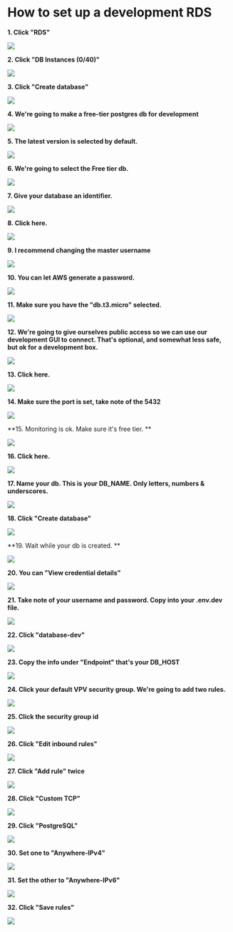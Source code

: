 # How to set up a development RDS


**1. Click "RDS"**

![](https://ajeuwbhvhr.cloudimg.io/colony-recorder.s3.amazonaws.com/files/2023-06-18/d8cc6f58-71ec-4b27-b8d8-8125912b5c95/user_cropped_screenshot.jpeg?tl_px=1,8&br_px=747,428&force_format=png&width=560&wat_scale=50&wat=1&wat_opacity=0.7&wat_gravity=northwest&wat_url=https://colony-recorder.s3.us-west-1.amazonaws.com/images/watermarks/FB923C_standard.png&wat_pad=262,139)

**2. Click "DB Instances (0/40)"**

![](https://ajeuwbhvhr.cloudimg.io/colony-recorder.s3.amazonaws.com/files/2023-06-18/8a5fa0fc-1712-43f1-b1de-51eb9389ec94/user_cropped_screenshot.jpeg?tl_px=27,184&br_px=773,604&force_format=png&width=560&wat_scale=50&wat=1&wat_opacity=0.7&wat_gravity=northwest&wat_url=https://colony-recorder.s3.us-west-1.amazonaws.com/images/watermarks/FB923C_standard.png&wat_pad=262,139)

**3. Click "Create database"**

![](https://ajeuwbhvhr.cloudimg.io/colony-recorder.s3.amazonaws.com/files/2023-06-18/262af893-00e3-406d-8de5-8f5256774055/user_cropped_screenshot.jpeg?tl_px=1065,48&br_px=1811,468&force_format=png&width=560&wat_scale=50&wat=1&wat_opacity=0.7&wat_gravity=northwest&wat_url=https://colony-recorder.s3.us-west-1.amazonaws.com/images/watermarks/FB923C_standard.png&wat_pad=430,139)

**4. We're going to make a free-tier postgres db for development**

![](https://ajeuwbhvhr.cloudimg.io/colony-recorder.s3.amazonaws.com/files/2023-06-18/1edc5ffd-995c-421a-b8a1-b6b64c12078f/user_cropped_screenshot.jpeg?tl_px=100,342&br_px=846,762&force_format=png&width=560&wat_scale=50&wat=1&wat_opacity=0.7&wat_gravity=northwest&wat_url=https://colony-recorder.s3.us-west-1.amazonaws.com/images/watermarks/FB923C_standard.png&wat_pad=262,139)

**5. The latest version is selected by default.**

![](https://ajeuwbhvhr.cloudimg.io/colony-recorder.s3.amazonaws.com/files/2023-06-18/5e97edce-78f3-4dde-9e7e-9f3eb3646f89/user_cropped_screenshot.jpeg?tl_px=0,260&br_px=746,680&force_format=png&width=560&wat_scale=50&wat=1&wat_opacity=0.7&wat_gravity=northwest&wat_url=https://colony-recorder.s3.us-west-1.amazonaws.com/images/watermarks/FB923C_standard.png&wat_pad=227,139)

**6. We're going to select the Free tier db.**

![](https://ajeuwbhvhr.cloudimg.io/colony-recorder.s3.amazonaws.com/files/2023-06-18/797cb8e1-c0f8-49e8-99bf-5e5ab93eb4c9/user_cropped_screenshot.jpeg?tl_px=378,303&br_px=1124,723&force_format=png&width=560&wat_scale=50&wat=1&wat_opacity=0.7&wat_gravity=northwest&wat_url=https://colony-recorder.s3.us-west-1.amazonaws.com/images/watermarks/FB923C_standard.png&wat_pad=262,139)

**7. Give your database an identifier.**

![](https://ajeuwbhvhr.cloudimg.io/colony-recorder.s3.amazonaws.com/files/2023-06-18/d694c399-902b-471e-9388-e310f9422695/user_cropped_screenshot.jpeg?tl_px=113,219&br_px=859,639&force_format=png&width=560&wat_scale=50&wat=1&wat_opacity=0.7&wat_gravity=northwest&wat_url=https://colony-recorder.s3.us-west-1.amazonaws.com/images/watermarks/FB923C_standard.png&wat_pad=262,139)

**8. Click here.**

![](https://ajeuwbhvhr.cloudimg.io/colony-recorder.s3.amazonaws.com/files/2023-06-18/344a7354-5dc4-4850-bba9-eb89c826d80b/ascreenshot.jpeg?tl_px=0,217&br_px=746,637&force_format=png&width=560&wat_scale=50&wat=1&wat_opacity=0.7&wat_gravity=northwest&wat_url=https://colony-recorder.s3.us-west-1.amazonaws.com/images/watermarks/FB923C_standard.png&wat_pad=65,139)

**9. I recommend changing the master username**

![](https://ajeuwbhvhr.cloudimg.io/colony-recorder.s3.amazonaws.com/files/2023-06-18/b4e04d65-4e6e-4560-90fd-b73b5b7a0be4/user_cropped_screenshot.jpeg?tl_px=0,199&br_px=746,619&force_format=png&width=560&wat_scale=50&wat=1&wat_opacity=0.7&wat_gravity=northwest&wat_url=https://colony-recorder.s3.us-west-1.amazonaws.com/images/watermarks/FB923C_standard.png&wat_pad=164,139)

**10. You can let AWS generate a password.**

![](https://ajeuwbhvhr.cloudimg.io/colony-recorder.s3.amazonaws.com/files/2023-06-18/6ab60752-ed02-4651-a6cf-b1484fb12384/user_cropped_screenshot.jpeg?tl_px=0,440&br_px=746,860&force_format=png&width=560&wat_scale=50&wat=1&wat_opacity=0.7&wat_gravity=northwest&wat_url=https://colony-recorder.s3.us-west-1.amazonaws.com/images/watermarks/FB923C_standard.png&wat_pad=62,139)

**11. Make sure you have the "db.t3.micro" selected.**

![](https://ajeuwbhvhr.cloudimg.io/colony-recorder.s3.amazonaws.com/files/2023-06-18/85a7b6fc-4999-4c59-949a-99763c1202bb/user_cropped_screenshot.jpeg?tl_px=0,456&br_px=746,876&force_format=png&width=560&wat_scale=50&wat=1&wat_opacity=0.7&wat_gravity=northwest&wat_url=https://colony-recorder.s3.us-west-1.amazonaws.com/images/watermarks/FB923C_standard.png&wat_pad=191,139)

**12. We're going to give ourselves public access so we can use our development GUI to connect. That's optional, and somewhat less safe, but ok for a development box.**

![](https://ajeuwbhvhr.cloudimg.io/colony-recorder.s3.amazonaws.com/files/2023-06-18/4e2d410e-fe37-41fd-8467-1f91bf1c28e6/user_cropped_screenshot.jpeg?tl_px=0,294&br_px=746,714&force_format=png&width=560&wat_scale=50&wat=1&wat_opacity=0.7&wat_gravity=northwest&wat_url=https://colony-recorder.s3.us-west-1.amazonaws.com/images/watermarks/FB923C_standard.png&wat_pad=63,139)

**13. Click here.**

![](https://ajeuwbhvhr.cloudimg.io/colony-recorder.s3.amazonaws.com/files/2023-06-18/9597a2f6-b61a-4667-b048-5af9b9010d83/user_cropped_screenshot.jpeg?tl_px=0,549&br_px=746,969&force_format=png&width=560&wat_scale=50&wat=1&wat_opacity=0.7&wat_gravity=northwest&wat_url=https://colony-recorder.s3.us-west-1.amazonaws.com/images/watermarks/FB923C_standard.png&wat_pad=56,139)

**14. Make sure the port is set, take note of the 5432**

![](https://ajeuwbhvhr.cloudimg.io/colony-recorder.s3.amazonaws.com/files/2023-06-18/0756b944-98ab-4dca-9699-d84a44451834/user_cropped_screenshot.jpeg?tl_px=0,298&br_px=746,718&force_format=png&width=560&wat_scale=50&wat=1&wat_opacity=0.7&wat_gravity=northwest&wat_url=https://colony-recorder.s3.us-west-1.amazonaws.com/images/watermarks/FB923C_standard.png&wat_pad=98,139)

**15. Monitoring is ok. Make sure it's free tier. **

![](https://ajeuwbhvhr.cloudimg.io/colony-recorder.s3.amazonaws.com/files/2023-06-18/7e9810a1-75f3-4f2a-999d-7c106617bcec/user_cropped_screenshot.jpeg?tl_px=0,188&br_px=746,608&force_format=png&width=560&wat_scale=50&wat=1&wat_opacity=0.7&wat_gravity=northwest&wat_url=https://colony-recorder.s3.us-west-1.amazonaws.com/images/watermarks/FB923C_standard.png&wat_pad=168,139)

**16. Click here.**

![](https://ajeuwbhvhr.cloudimg.io/colony-recorder.s3.amazonaws.com/files/2023-06-18/290e4e20-c4b9-481e-acc5-79be0b91de20/user_cropped_screenshot.jpeg?tl_px=0,301&br_px=746,721&force_format=png&width=560&wat_scale=50&wat=1&wat_opacity=0.7&wat_gravity=northwest&wat_url=https://colony-recorder.s3.us-west-1.amazonaws.com/images/watermarks/FB923C_standard.png&wat_pad=59,139)

**17. Name your db. This is your DB_NAME. Only letters, numbers & underscores.**

![](https://ajeuwbhvhr.cloudimg.io/colony-recorder.s3.amazonaws.com/files/2023-06-18/623b6417-0c13-4f17-a795-eb6adced76aa/user_cropped_screenshot.jpeg?tl_px=0,328&br_px=746,748&force_format=png&width=560&wat_scale=50&wat=1&wat_opacity=0.7&wat_gravity=northwest&wat_url=https://colony-recorder.s3.us-west-1.amazonaws.com/images/watermarks/FB923C_standard.png&wat_pad=110,139)

**18. Click "Create database"**

![](https://ajeuwbhvhr.cloudimg.io/colony-recorder.s3.amazonaws.com/files/2023-06-18/81175b31-0d84-4fc3-a4bf-bdc1ca2d09e2/user_cropped_screenshot.jpeg?tl_px=354,662&br_px=1100,1082&force_format=png&width=560&wat_scale=50&wat=1&wat_opacity=0.7&wat_gravity=northwest&wat_url=https://colony-recorder.s3.us-west-1.amazonaws.com/images/watermarks/FB923C_standard.png&wat_pad=262,235)

**19. Wait while your db is created. **

![](https://ajeuwbhvhr.cloudimg.io/colony-recorder.s3.amazonaws.com/files/2023-06-18/740010bb-17c1-48d9-828c-6f6b81284ddb/user_cropped_screenshot.jpeg?tl_px=86,352&br_px=832,772&force_format=png&width=560&wat_scale=50&wat=1&wat_opacity=0.7&wat_gravity=northwest&wat_url=https://colony-recorder.s3.us-west-1.amazonaws.com/images/watermarks/FB923C_standard.png&wat_pad=262,139)

**20. You can "View credential details"**

![](https://ajeuwbhvhr.cloudimg.io/colony-recorder.s3.amazonaws.com/files/2023-06-18/2f25ae3a-c886-4545-8e01-ca914fb2310f/user_cropped_screenshot.jpeg?tl_px=1065,0&br_px=1811,420&force_format=png&width=560&wat_scale=50&wat=1&wat_opacity=0.7&wat_gravity=northwest&wat_url=https://colony-recorder.s3.us-west-1.amazonaws.com/images/watermarks/FB923C_standard.png&wat_pad=394,37)

**21. Take note of your username and password. Copy into your .env.dev file.**

![](https://ajeuwbhvhr.cloudimg.io/colony-recorder.s3.amazonaws.com/files/2023-06-18/72950c9e-5b8c-4aaa-9eef-933cd2a15b05/user_cropped_screenshot.jpeg?tl_px=449,414&br_px=1195,834&force_format=png&width=560&wat_scale=50&wat=1&wat_opacity=0.7&wat_gravity=northwest&wat_url=https://colony-recorder.s3.us-west-1.amazonaws.com/images/watermarks/FB923C_standard.png&wat_pad=262,139)

**22. Click "database-dev"**

![](https://ajeuwbhvhr.cloudimg.io/colony-recorder.s3.amazonaws.com/files/2023-06-18/785c9e6a-e5b2-4f33-a6b5-112b843dbf66/user_cropped_screenshot.jpeg?tl_px=96,192&br_px=842,612&force_format=png&width=560&wat_scale=50&wat=1&wat_opacity=0.7&wat_gravity=northwest&wat_url=https://colony-recorder.s3.us-west-1.amazonaws.com/images/watermarks/FB923C_standard.png&wat_pad=262,139)

**23. Copy the info under "Endpoint" that's your DB_HOST**

![](https://ajeuwbhvhr.cloudimg.io/colony-recorder.s3.amazonaws.com/files/2023-06-18/cc469a25-324f-4d37-b3ee-a9d4aba05b0b/user_cropped_screenshot.jpeg?tl_px=135,424&br_px=881,844&force_format=png&width=560&wat_scale=50&wat=1&wat_opacity=0.7&wat_gravity=northwest&wat_url=https://colony-recorder.s3.us-west-1.amazonaws.com/images/watermarks/FB923C_standard.png&wat_pad=262,139)

**24. Click your default VPV security group. We're going to add two rules.**

![](https://ajeuwbhvhr.cloudimg.io/colony-recorder.s3.amazonaws.com/files/2023-06-18/453b2143-d323-4c12-bf2e-3db9a1f5f76a/user_cropped_screenshot.jpeg?tl_px=821,410&br_px=1567,830&force_format=png&width=560&wat_scale=50&wat=1&wat_opacity=0.7&wat_gravity=northwest&wat_url=https://colony-recorder.s3.us-west-1.amazonaws.com/images/watermarks/FB923C_standard.png&wat_pad=262,139)

**25. Click the security group id**

![](https://ajeuwbhvhr.cloudimg.io/colony-recorder.s3.amazonaws.com/files/2023-06-18/37c27dc1-50ac-4957-8737-ff773ca9de78/user_cropped_screenshot.jpeg?tl_px=165,29&br_px=911,449&force_format=png&width=560&wat_scale=50&wat=1&wat_opacity=0.7&wat_gravity=northwest&wat_url=https://colony-recorder.s3.us-west-1.amazonaws.com/images/watermarks/FB923C_standard.png&wat_pad=262,139)

**26. Click "Edit inbound rules"**

![](https://ajeuwbhvhr.cloudimg.io/colony-recorder.s3.amazonaws.com/files/2023-06-18/e0bb3dc9-99b7-4861-9bd8-298274030f10/user_cropped_screenshot.jpeg?tl_px=1065,380&br_px=1811,800&force_format=png&width=560&wat_scale=50&wat=1&wat_opacity=0.7&wat_gravity=northwest&wat_url=https://colony-recorder.s3.us-west-1.amazonaws.com/images/watermarks/FB923C_standard.png&wat_pad=416,139)

**27. Click "Add rule" twice**

![](https://ajeuwbhvhr.cloudimg.io/colony-recorder.s3.amazonaws.com/files/2023-06-18/19988596-8900-4a7f-b6a2-3bab4b53c7a9/user_cropped_screenshot.jpeg?tl_px=0,209&br_px=746,629&force_format=png&width=560&wat_scale=50&wat=1&wat_opacity=0.7&wat_gravity=northwest&wat_url=https://colony-recorder.s3.us-west-1.amazonaws.com/images/watermarks/FB923C_standard.png&wat_pad=59,139)

**28. Click "Custom TCP"**

![](https://ajeuwbhvhr.cloudimg.io/colony-recorder.s3.amazonaws.com/files/2023-06-18/4ffbbe46-4910-4ff8-815d-39b4f93ee73d/user_cropped_screenshot.jpeg?tl_px=123,189&br_px=869,609&force_format=png&width=560&wat_scale=50&wat=1&wat_opacity=0.7&wat_gravity=northwest&wat_url=https://colony-recorder.s3.us-west-1.amazonaws.com/images/watermarks/FB923C_standard.png&wat_pad=262,139)

**29. Click "PostgreSQL"**

![](https://ajeuwbhvhr.cloudimg.io/colony-recorder.s3.amazonaws.com/files/2023-06-18/52ed055e-d26f-44a8-9543-ed6da0004d97/user_cropped_screenshot.jpeg?tl_px=51,659&br_px=797,1079&force_format=png&width=560&wat_scale=50&wat=1&wat_opacity=0.7&wat_gravity=northwest&wat_url=https://colony-recorder.s3.us-west-1.amazonaws.com/images/watermarks/FB923C_standard.png&wat_pad=262,139)

**30. Set one to "Anywhere-IPv4"**

![](https://ajeuwbhvhr.cloudimg.io/colony-recorder.s3.amazonaws.com/files/2023-06-18/3b522e7e-a486-421e-83c6-e89945138687/user_cropped_screenshot.jpeg?tl_px=590,255&br_px=1336,675&force_format=png&width=560&wat_scale=50&wat=1&wat_opacity=0.7&wat_gravity=northwest&wat_url=https://colony-recorder.s3.us-west-1.amazonaws.com/images/watermarks/FB923C_standard.png&wat_pad=262,139)

**31. Set the other to "Anywhere-IPv6"**

![](https://ajeuwbhvhr.cloudimg.io/colony-recorder.s3.amazonaws.com/files/2023-06-18/eb3ec917-8f64-4a06-93b9-9b7bfd278182/user_cropped_screenshot.jpeg?tl_px=587,389&br_px=1333,809&force_format=png&width=560&wat_scale=50&wat=1&wat_opacity=0.7&wat_gravity=northwest&wat_url=https://colony-recorder.s3.us-west-1.amazonaws.com/images/watermarks/FB923C_standard.png&wat_pad=262,139)

**32. Click "Save rules"**

![](https://ajeuwbhvhr.cloudimg.io/colony-recorder.s3.amazonaws.com/files/2023-06-18/7bc3dea0-3844-4dd7-b0c5-9ecb254bf6b9/user_cropped_screenshot.jpeg?tl_px=1065,440&br_px=1811,860&force_format=png&width=560&wat_scale=50&wat=1&wat_opacity=0.7&wat_gravity=northwest&wat_url=https://colony-recorder.s3.us-west-1.amazonaws.com/images/watermarks/FB923C_standard.png&wat_pad=418,139)

